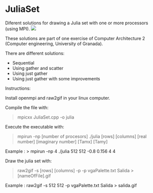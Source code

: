 JuliaSet
========
Diferent solutions for drawing a Julia set with one or more processors (using MPI).
<img src="http://i.imgur.com/RAOgAer.png" />


These solutions are part of one exercise of Computer Architecture 2 (Computer engineering, University of Granada).

There are different solutions:

* Sequential
* Using gather and scatter
* Using just gather
* Using just gather with some improvements

Instructions:

Install openmpi and raw2gif in your linux computer.

Compile the file with: 

>mpicxx JuliaSet.cpp -o julia

Execute the executable with:
>mpirun -np [number of procesors] ./julia [rows] [columns] [real number] [imaginary number] [Tamx] [Tamy]

Example : > mpirun -np 4 ./julia 512 512 -0.8 0.156 4 4

Draw the julia set with:

>raw2gif -s [rows] [columns] -p -p vgaPalette.txt Salida > [nameOfFile].gif

Example : raw2gif -s 512 512 -p vgaPalette.txt Salida > salida.gif

